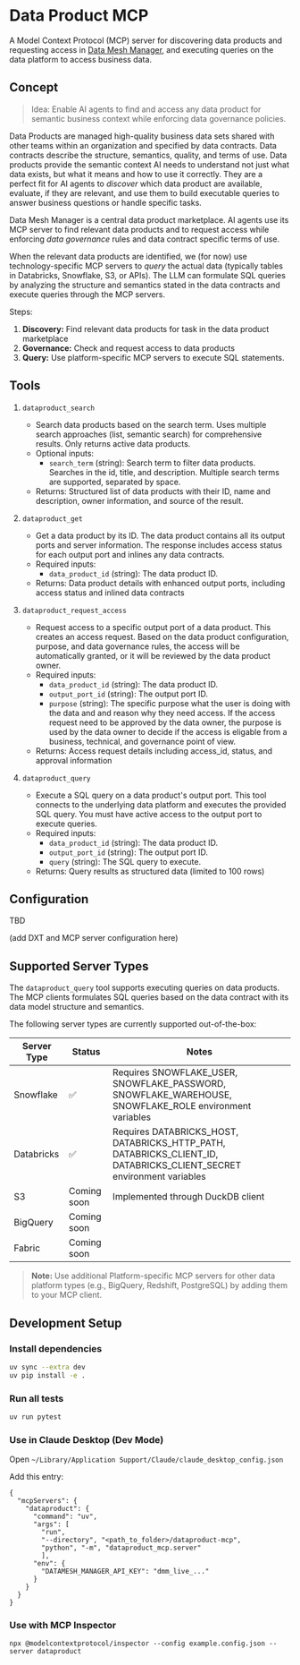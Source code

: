 # Data Product MCP

A Model Context Protocol (MCP) server for discovering data products and requesting access in [Data Mesh Manager](https://datamesh-manager.com/), and executing queries on the data platform to access business data.

## Concept

> Idea: Enable AI agents to find and access any data product for semantic business context while enforcing data governance policies.

Data Products are managed high-quality business data sets shared with other teams within an organization and specified by data contracts. 
Data contracts describe the structure, semantics, quality, and terms of use. Data products provide the semantic context AI needs to understand not just what data exists, but what it means and how to use it correctly. They are a perfect fit for AI agents to _discover_ which data product are available, evaluate, if they are relevant, and use them to build executable queries to answer business questions or handle specific tasks. 

Data Mesh Manager is a central data product marketplace. AI agents use its MCP server to find relevant data products and to request access while enforcing _data governance_ rules and data contract specific terms of use.

When the relevant data products are identified, we (for now) use technology-specific MCP servers to _query_ the actual data (typically tables in Databricks, Snowflake, S3, or APIs). The LLM can formulate SQL queries by analyzing the structure and semantics stated in the data contracts and execute queries through the MCP servers.


Steps:
1. **Discovery:** Find relevant data products for task in the data product marketplace
2. **Governance:** Check and request access to data products
3. **Query:** Use platform-specific MCP servers to execute SQL statements.


## Tools

1. `dataproduct_search`
    - Search data products based on the search term. Uses multiple search approaches (list, semantic search) for comprehensive results. Only returns active data products.
    - Optional inputs:
      - `search_term` (string): Search term to filter data products. Searches in the id, title, and description. Multiple search terms are supported, separated by space.
    - Returns: Structured list of data products with their ID, name and description, owner information, and source of the result.

2. `dataproduct_get`
    - Get a data product by its ID. The data product contains all its output ports and server information. The response includes access status for each output port and inlines any data contracts.
    - Required inputs:
      - `data_product_id` (string): The data product ID.
    - Returns: Data product details with enhanced output ports, including access status and inlined data contracts

3. `dataproduct_request_access`
    - Request access to a specific output port of a data product. This creates an access request. Based on the data product configuration, purpose, and data governance rules, the access will be automatically granted, or it will be reviewed by the data product owner.
    - Required inputs:
      - `data_product_id` (string): The data product ID.
      - `output_port_id` (string): The output port ID.
      - `purpose` (string): The specific purpose what the user is doing with the data and and reason why they need access. If the access request need to be approved by the data owner, the purpose is used by the data owner to decide if the access is eligable from a business, technical, and governance point of view.
    - Returns: Access request details including access_id, status, and approval information

4. `dataproduct_query`
    - Execute a SQL query on a data product's output port. This tool connects to the underlying data platform and executes the provided SQL query. You must have active access to the output port to execute queries.
    - Required inputs:
      - `data_product_id` (string): The data product ID.
      - `output_port_id` (string): The output port ID.
      - `query` (string): The SQL query to execute.
    - Returns: Query results as structured data (limited to 100 rows)
    
## Configuration

TBD

(add DXT and MCP server configuration here)

## Supported Server Types

The `dataproduct_query` tool supports executing queries on data products. The MCP clients formulates SQL queries based on the data contract with its data model structure and semantics. 

The following server types are currently supported out-of-the-box:

 | Server Type | Status      | Notes                                                                                                                |
 |-------------|-------------|----------------------------------------------------------------------------------------------------------------------|
 | Snowflake   | ✅           | Requires SNOWFLAKE_USER, SNOWFLAKE_PASSWORD, SNOWFLAKE_WAREHOUSE, SNOWFLAKE_ROLE environment variables               |
 | Databricks  | ✅           | Requires DATABRICKS_HOST, DATABRICKS_HTTP_PATH, DATABRICKS_CLIENT_ID, DATABRICKS_CLIENT_SECRET environment variables |
 | S3          | Coming soon | Implemented through DuckDB client                                                                                    |
 | BigQuery    | Coming soon |                                                                                                                      |
 | Fabric      | Coming soon |                                                                                                                      |
 
 > **Note:** Use additional Platform-specific MCP servers for other data platform types (e.g., BigQuery, Redshift, PostgreSQL) by adding them to your MCP client.


## Development Setup

### Install dependencies

```bash
uv sync --extra dev
uv pip install -e .
```

### Run all tests
```bash
uv run pytest
```

### Use in Claude Desktop (Dev Mode)

Open `~/Library/Application Support/Claude/claude_desktop_config.json`

Add this entry:

```
{
  "mcpServers": {
    "dataproduct": {
      "command": "uv",
      "args": [
        "run", 
        "--directory", "<path_to_folder>/dataproduct-mcp", 
        "python", "-m", "dataproduct_mcp.server"
        ],
      "env": {
        "DATAMESH_MANAGER_API_KEY": "dmm_live_..."
      }
    }
  }
}
```

### Use with MCP Inspector

```
npx @modelcontextprotocol/inspector --config example.config.json --server dataproduct
```

